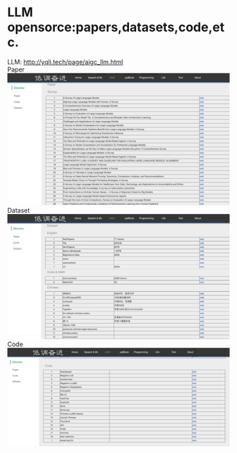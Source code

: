 # LLM opensorce:papers,datasets,code,etc.
LLM: http://yqli.tech/page/aigc_llm.html \
Paper\
![paper](main1.jpg) \
Dataset \
![data](main2.jpg) \
Code \
![code](main3.jpg)
